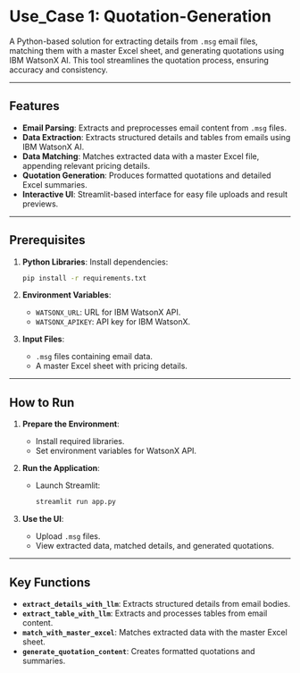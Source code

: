 # Use_Case 1: Quotation-Generation

A Python-based solution for extracting details from `.msg` email files, matching them with a master Excel sheet, and generating quotations using IBM WatsonX AI. This tool streamlines the quotation process, ensuring accuracy and consistency.

---

## Features

- **Email Parsing**: Extracts and preprocesses email content from `.msg` files.
- **Data Extraction**: Extracts structured details and tables from emails using IBM WatsonX AI.
- **Data Matching**: Matches extracted data with a master Excel file, appending relevant pricing details.
- **Quotation Generation**: Produces formatted quotations and detailed Excel summaries.
- **Interactive UI**: Streamlit-based interface for easy file uploads and result previews.

---

## Prerequisites

1. **Python Libraries**:
   Install dependencies:
   ```bash
   pip install -r requirements.txt
   ```

2. **Environment Variables**:
   - `WATSONX_URL`: URL for IBM WatsonX API.
   - `WATSONX_APIKEY`: API key for IBM WatsonX.

3. **Input Files**:
   - `.msg` files containing email data.
   - A master Excel sheet with pricing details.

---

## How to Run

1. **Prepare the Environment**:
   - Install required libraries.
   - Set environment variables for WatsonX API.

2. **Run the Application**:
   - Launch Streamlit:
     ```bash
     streamlit run app.py
     ```

3. **Use the UI**:
   - Upload `.msg` files.
   - View extracted data, matched details, and generated quotations.

---

## Key Functions

- **`extract_details_with_llm`**: Extracts structured details from email bodies.
- **`extract_table_with_llm`**: Extracts and processes tables from email content.
- **`match_with_master_excel`**: Matches extracted data with the master Excel sheet.
- **`generate_quotation_content`**: Creates formatted quotations and summaries.





